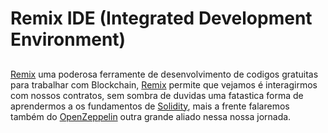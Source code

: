 # Remix IDE (Integrated Development Environment)

##

[Remix](/https://remix.ethereum.org/)
uma poderosa ferramente de desenvolvimento de codigos gratuitas para trabalhar com Blockchain,
[Remix](/https://remix.ethereum.org/)
permite que vejamos é interagirmos com nossos contratos, sem sombra de duvidas uma fatastica forma de aprendermos a os fundamentos de 
[Solidity](/https://docs.soliditylang.org/en/v0.8.15/),
 mais a frente falaremos também do 
 [OpenZeppelin](/https://www.openzeppelin.com/) 
 outra grande aliado nessa nossa jornada.

##

